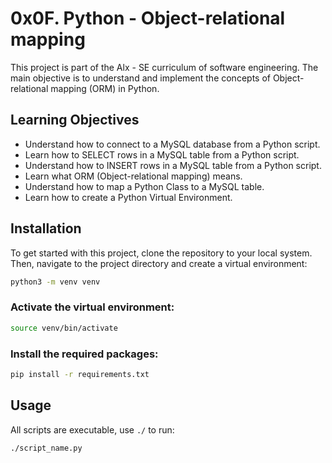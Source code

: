 # 0x0F. Python - Object-relational mapping

This project is part of the Alx - SE curriculum of software engineering. The main objective is to understand and implement the concepts of Object-relational mapping (ORM) in Python.

## Learning Objectives

- Understand how to connect to a MySQL database from a Python script.
- Learn how to SELECT rows in a MySQL table from a Python script.
- Understand how to INSERT rows in a MySQL table from a Python script.
- Learn what ORM (Object-relational mapping) means.
- Understand how to map a Python Class to a MySQL table.
- Learn how to create a Python Virtual Environment.

## Installation

To get started with this project, clone the repository to your local system. Then, navigate to the project directory and create a virtual environment:

```bash
python3 -m venv venv
```

### Activate the virtual environment:

```bash
source venv/bin/activate
```

### Install the required packages:

```bash
pip install -r requirements.txt
```

## Usage

All scripts are executable, use `./` to run:

```bash
./script_name.py
```
